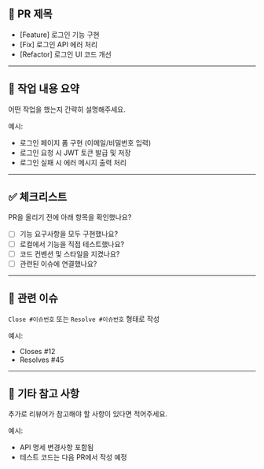 ## 🔀 PR 제목
- [Feature] 로그인 기능 구현  
- [Fix] 로그인 API 에러 처리  
- [Refactor] 로그인 UI 코드 개선  

---

## 📌 작업 내용 요약
어떤 작업을 했는지 간략히 설명해주세요.

예시:
- 로그인 페이지 폼 구현 (이메일/비밀번호 입력)
- 로그인 요청 시 JWT 토큰 발급 및 저장
- 로그인 실패 시 에러 메시지 출력 처리

---

## ✅ 체크리스트
PR을 올리기 전에 아래 항목을 확인했나요?

- [ ] 기능 요구사항을 모두 구현했나요?
- [ ] 로컬에서 기능을 직접 테스트했나요?
- [ ] 코드 컨벤션 및 스타일을 지켰나요?
- [ ] 관련된 이슈에 연결했나요?

---

## 🔗 관련 이슈
`Close #이슈번호` 또는 `Resolve #이슈번호` 형태로 작성

예시:
- Closes #12
- Resolves #45

---

## 📎 기타 참고 사항
추가로 리뷰어가 참고해야 할 사항이 있다면 적어주세요.

예시:
- API 명세 변경사항 포함됨
- 테스트 코드는 다음 PR에서 작성 예정
